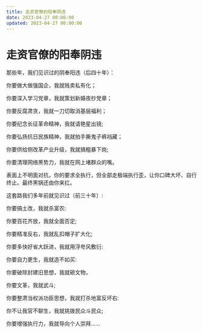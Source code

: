 ```yaml
---
title: 走资官僚的阳奉阴违
date: 2023-04-27 00:00:00
updated: 2023-04-27 00:00:00
---
```


# 走资官僚的阳奉阴违

那些年，我们见识过的阴奉阳违（后四十年）：

你要做大做强国企，我就贱卖私有化；

你要深入学习党章，我就策划新婚夜抄党章；

你要反腐肃贪，我就一刀切取消基层福利；

你要纪念长征革命精神，我就请艳星出镜;

你要弘扬抗日民族精神，我就拍手撕鬼子裤裆藏；

你要供给侧改革产业升级，我就搞粗暴下岗;

你要清理网络黑势力，我就在网上堵群众的嘴。

表面上不明面对抗，你的要求全执行，但全部走极端执行歪，让你口碑大坏、自行终止。最终黑锅还由你来扛。

这套路我们多年前就见识过（前三十年）:

你要搞土改，我就杀富农:

你要百花齐放，我就全面否定;

你要精准反右，我就乱扣帽子扩大化;

你要多快好省大跃进，我就用浮夸风敷衍:

你要自力更生，我就造不如买:

你要破除封建旧思想，我就砸文物，

你要文革，我就武斗;

你要整肃当权派功臣思想，我就打杀地富反坏右:

你不让我官不聊生，我就挑拨民众斗民众;

你要增强执行力，我就导向个人崇拜......

